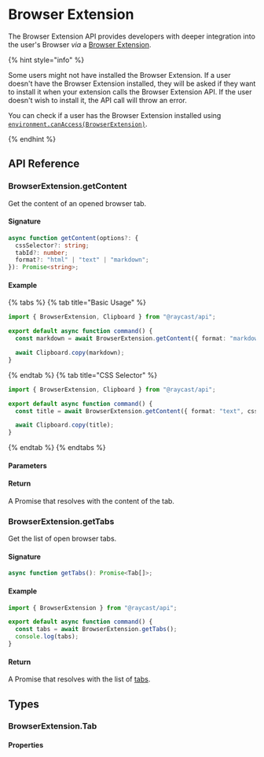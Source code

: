 # Browser Extension

The Browser Extension API provides developers with deeper integration into the user's Browser _via_ a [Browser Extension](https://raycast.com/browser-extension).

{% hint style="info" %}

Some users might not have installed the Browser Extension. If a user doesn't have the Browser Extension installed, they will be asked if they want to install it when your extension calls the Browser Extension API. If the user doesn't wish to install it, the API call will throw an error.

You can check if a user has the Browser Extension installed using [`environment.canAccess(BrowserExtension)`](./environment.md).

{% endhint %}

## API Reference

### BrowserExtension.getContent

Get the content of an opened browser tab.

#### Signature

```typescript
async function getContent(options?: {
  cssSelector?: string;
  tabId?: number;
  format?: "html" | "text" | "markdown";
}): Promise<string>;
```

#### Example

{% tabs %}
{% tab title="Basic Usage" %}

```typescript
import { BrowserExtension, Clipboard } from "@raycast/api";

export default async function command() {
  const markdown = await BrowserExtension.getContent({ format: "markdown" });

  await Clipboard.copy(markdown);
}
```

{% endtab %}
{% tab title="CSS Selector" %}

```typescript
import { BrowserExtension, Clipboard } from "@raycast/api";

export default async function command() {
  const title = await BrowserExtension.getContent({ format: "text", cssSelector: "title" });

  await Clipboard.copy(title);
}
```

{% endtab %}
{% endtabs %}

#### Parameters

<FunctionParametersTableFromJSDoc name="BrowserExtension.getContent" />

#### Return

A Promise that resolves with the content of the tab.

### BrowserExtension.getTabs

Get the list of open browser tabs.

#### Signature

```typescript
async function getTabs(): Promise<Tab[]>;
```

#### Example

```typescript
import { BrowserExtension } from "@raycast/api";

export default async function command() {
  const tabs = await BrowserExtension.getTabs();
  console.log(tabs);
}
```

#### Return

A Promise that resolves with the list of [tabs](#browserextension.tab).

## Types

### BrowserExtension.Tab

#### Properties

<InterfaceTableFromJSDoc name="BrowserExtension.Tab" />
